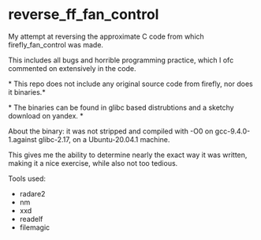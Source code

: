 # reverse\_ff\_fan\_control

My attempt at reversing the approximate C code from which firefly\_fan\_control was made.

This includes all bugs and horrible programming practice, which I ofc commented on extensively in the code.

\* This repo does not include any original source code from firefly, nor does it binaries.\*

\* The binaries can be found in glibc based distrubtions and a sketchy download on yandex. \*

About the binary: it was not stripped and compiled with -O0 on gcc-9.4.0-1.against glibc-2.17, on a Ubuntu-20.04.1 machine.

This gives me the ability to determine nearly the exact way it was written, making it a nice exercise, while also not too tedious.

Tools used:

- radare2
- nm
- xxd
- readelf
- filemagic
